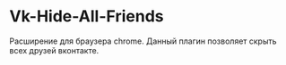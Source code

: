 # Vk-Hide-All-Friends
Расширение для браузера chrome. Данный плагин позволяет скрыть всех друзей вконтакте. 
